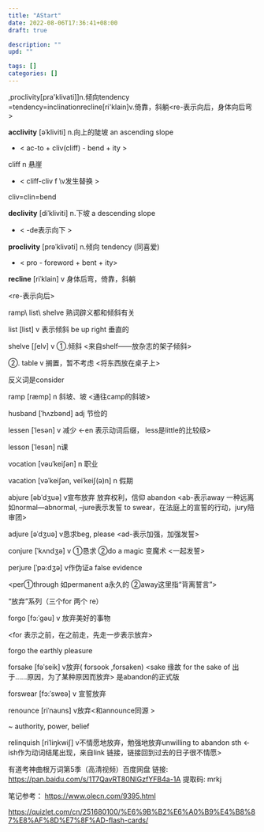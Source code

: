 ```yaml
---
title: "AStart"
date: 2022-08-06T17:36:41+08:00
draft: true

description: ""
upd: ""

tags: []
categories: []
---
```


<!--more-->

,proclivity[pra'klivati]]n.倾向tendency
=tendency=inclinationrecline[ri'klain]v.倚靠，斜躺<re-表示向后，身体向后弯>


**acclivity** [əˈkliviti] n.向上的陡坡 an ascending slope

- < ac-to + cliv(cliff) - bend + ity >

cliff  n 悬崖 

- < cliff-cliv f \v发生替换 >

cliv=clin=bend 

**declivity** [diˈkliviti] n.下坡 a descending slope

- < -de表示向下 >

**proclivity** [prəˈklivəti] n.倾向 tendency (同喜爱)

- < pro - foreword + bent + ity>

**recline** [riˈklain] v 身体后弯，倚靠，斜躺

<re-表示向后>

ramp\ list\ shelve   熟词辟义都和倾斜有关

list [list] v 表示倾斜      be up right 垂直的

shelve [ʃelv] v  ①.倾斜 <来自shelf——放杂志的架子倾斜>

②. table  v 搁置，暂不考虑  <将东西放在桌子上>

反义词是consider

ramp [ræmp] n 斜坡、坡   <通往camp的斜坡>

husband [ˈhʌzbənd] adj 节俭的

lessen [ˈlesən] v 减少 <-en 表示动词后缀， less是little的比较级>

lesson [ˈlesən] n课

vocation  [vəuˈkeiʃən] n 职业

vacation [vəˈkeiʃən, veiˈkeiʃ(ə)n] n 假期

 

abjure [əbˈdʒuə] v宣布放弃 放弃权利，信仰 abandon
<ab-表示away 一种远离 如normal—abnormal, –jure表示发誓 to swear，在法庭上的宣誓的行动，jury陪审团>

adjure [əˈdʒuə] v恳求beg, please  <ad-表示加强，加强发誓>

conjure [ˈkʌndʒə] v ①恳求 ②do a magic 变魔术  <一起发誓>

perjure [ˈpə:dʒə] v作伪证a false evidence

<per①through 如permanent  a永久的 ②away这里指“背离誓言”>

“放弃”系列（三个for 两个 re）

forgo [fɔ:ˈgəu] v 放弃美好的事物

<for 表示之前，在之前走，先走一步表示放弃>

forgo the earthly pleasure

forsake [fəˈseik] v放弃( forsook ,forsaken) <sake 缘故  for the sake of 出于……原因，为了某种原因而放弃>  是abandon的正式版

forswear [fɔ:ˈsweə] v 宣誓放弃

renounce [riˈnauns] v放弃<和announce同源 >

~ authority, power, belief

relinquish [riˈliŋkwiʃ] v不情愿地放弃，勉强地放弃unwilling to abandon sth <-ish作为动词结尾出现，来自link 链接，链接回到过去的日子很不情愿>


有道考神曲根万词第5季（高清视频）百度网盘 
链接: https://pan.baidu.com/s/1T7QavRT80NIGzfYFB4a-1A 提取码: mrkj

笔记参考： https://www.olecn.com/9395.html

https://quizlet.com/cn/251680100/%E6%9B%B2%E6%A0%B9%E4%B8%87%E8%AF%8D%E7%8F%AD-flash-cards/
